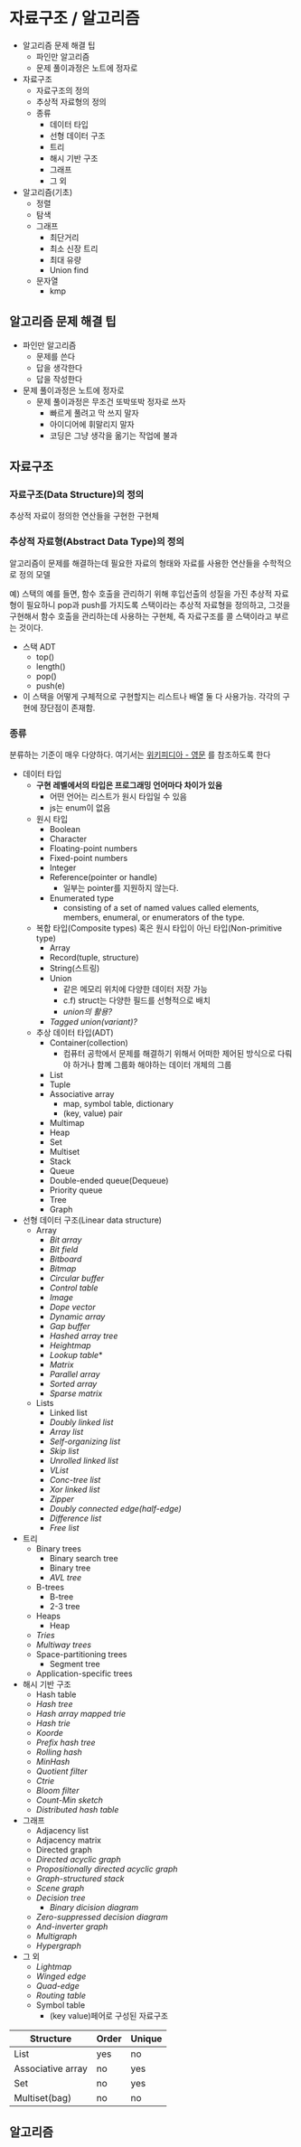 # 자료구조 / 알고리즘

- 알고리즘 문제 해결 팁
  - 파인만 알고리즘
  - 문제 풀이과정은 노트에 정자로
- 자료구조
  - 자료구조의 정의
  - 추상적 자료형의 정의
  - 종류
    - 데이터 타입
    - 선형 데이터 구조
    - 트리
    - 해시 기반 구조
    - 그래프
    - 그 외
- 알고리즘(기초)
  - 정렬
  - 탐색
  - 그래프
    - 최단거리
    - 최소 신장 트리
    - 최대 유량
    - Union find
  - 문자열
    - kmp

## 알고리즘 문제 해결 팁

- 파인만 알고리즘
  - 문제를 쓴다
  - 답을 생각한다
  - 답을 작성한다
- 문제 풀이과정은 노트에 정자로
  - 문제 풀이과정은 무조건 또박또박 정자로 쓰자
    - 빠르게 풀려고 막 쓰지 말자
    - 아이디어에 휘말리지 말자
    - 코딩은 그냥 생각을 옮기는 작업에 불과

## 자료구조

### 자료구조(Data Structure)의 정의

추상적 자료이 정의한 연산들을 구현한 구현체

### 추상적 자료형(Abstract Data Type)의 정의

알고리즘이 문제를 해결하는데 필요한 자료의 형태와 자료를 사용한 연산들을 수학적으로 정의 모델

예) 스택의 예를 들면, 함수 호출을 관리하기 위해 후입선출의 성질을 가진 추상적 자료형이 필요하니 pop과 push를 가지도록 스택이라는 추상적 자료형을 정의하고, 그것을 구현해서 함수 호출을 관리하는데 사용하는 구현체, 즉 자료구조를 콜 스택이라고 부르는 것이다.

- 스택 ADT
  - top()
  - length()
  - pop()
  - push(e)
- 이 스택을 어떻게 구체적으로 구현할지는 리스트나 배열 둘 다 사용가능. 각각의 구현에 장단점이 존재함.

### 종류

분류하는 기준이 매우 다양하다. 여기서는 [위키피디아 - 영문](https://en.wikipedia.org/wiki/List_of_data_structures) 를 참조하도록 한다

- 데이터 타입
  - **구현 레벨에서의 타입은 프로그래밍 언어마다 차이가 있음**
    - 어떤 언어는 리스트가 원시 타입일 수 있음
    - js는 enum이 없음
  - 원시 타입
    - Boolean
    - Character
    - Floating-point numbers
    - Fixed-point numbers
    - Integer
    - Reference(pointer or handle)
      - 일부는 pointer를 지원하지 않는다.
    - Enumerated type
      - consisting of a set of named values called elements, members, enumeral, or enumerators of the type.
  - 복합 타입(Composite types) 혹은 원시 타입이 아닌 타입(Non-primitive type)
    - Array
    - Record(tuple, structure)
    - String(스트링)
    - Union
      - 같은 메모리 위치에 다양한 데이터 저장 가능
      - c.f) struct는 다양한 필드를 선형적으로 배치
      - *union의 활용?*
    - *Tagged union(variant)?*
  - 추상 데이터 타입(ADT)
    - Container(collection)
      - 컴퓨터 공학에서 문제를 해결하기 위해서 어떠한 제어된 방식으로 다뤄야 하거나 함꼐 그룹화 해야하는 데이터 개체의 그룹
    - List
    - Tuple
    - Associative array
      - map, symbol table, dictionary
      - (key, value) pair
    - Multimap
    - Heap
    - Set
    - Multiset
    - Stack
    - Queue
    - Double-ended queue(Dequeue)
    - Priority queue
    - Tree
    - Graph
- 선형 데이터 구조(Linear data structure)
  - Array
    - *Bit array*
    - *Bit field*
    - *Bitboard*
    - *Bitmap*
    - *Circular buffer*
    - *Control table*
    - *Image*
    - *Dope vector*
    - *Dynamic array*
    - *Gap buffer*
    - *Hashed array tree*
    - *Heightmap*
    - *Lookup table**
    - *Matrix*
    - *Parallel array*
    - *Sorted array*
    - *Sparse matrix*
  - Lists
    - Linked list
    - *Doubly linked list*
    - *Array list*
    - *Self-organizing list*
    - *Skip list*
    - *Unrolled linked list*
    - *VList*
    - *Conc-tree list*
    - *Xor linked list*
    - *Zipper*
    - *Doubly connected edge(half-edge)*
    - *Difference list*
    - *Free list*
- 트리
  - Binary trees
    - Binary search tree
    - Binary tree
    - *AVL tree*
  - B-trees
    - B-tree
    - 2-3 tree
  - Heaps
    - Heap
  - *Tries*
  - *Multiway trees*
  - Space-partitioning trees
    - Segment tree
  - Application-specific trees
- 해시 기반 구조
  - Hash table
  - *Hash tree*
  - *Hash array mapped trie*
  - *Hash trie*
  - *Koorde*
  - *Prefix hash tree*
  - *Rolling hash*
  - *MinHash*
  - *Quotient filter*
  - *Ctrie*
  - *Bloom filter*
  - *Count-Min sketch*
  - *Distributed hash table*
- 그래프
  - Adjacency list
  - Adjacency matrix
  - Directed graph
  - *Directed acyclic graph*
  - *Propositionally directed acyclic graph*
  - *Graph-structured stack*
  - *Scene graph*
  - *Decision tree*
    - *Binary dicision diagram*
  - *Zero-suppressed decision diagram*
  - *And-inverter graph*
  - *Multigraph*
  - *Hypergraph*
- 그 외
  - *Lightmap*
  - *Winged edge*
  - *Quad-edge*
  - *Routing table*
  - Symbol table
    - (key value)페어로 구성된 자료구조

|Structure|Order|Unique|
|---------|-----|------|
|List|yes|no|
|Associative array|no|yes|
|Set|no|yes|
|Multiset(bag)|no|no|

## 알고리즘
